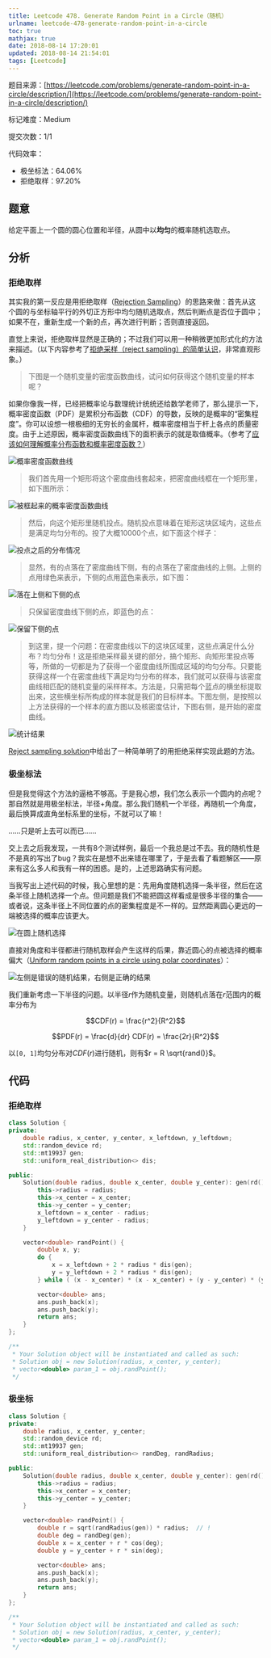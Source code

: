 ```yaml
---
title: Leetcode 478. Generate Random Point in a Circle（随机）
urlname: leetcode-478-generate-random-point-in-a-circle
toc: true
mathjax: true
date: 2018-08-14 17:20:01
updated: 2018-08-14 21:54:01
tags: [Leetcode]
---
```


题目来源：[https://leetcode.com/problems/generate-random-point-in-a-circle/description/](https://leetcode.com/problems/generate-random-point-in-a-circle/description/)

标记难度：Medium

提交次数：1/1

代码效率：

* 极坐标法：64.06%
* 拒绝取样：97.20%

## 题意

给定平面上一个圆的圆心位置和半径，从圆中以**均匀**的概率随机选取点。

## 分析

### 拒绝取样

其实我的第一反应是用拒绝取样（[Rejection Sampling](https://en.wikipedia.org/wiki/Rejection_sampling)）的思路来做：首先从这个圆的与坐标轴平行的外切正方形中均匀随机选取点，然后判断点是否位于圆中；如果不在，重新生成一个新的点，再次进行判断；否则直接返回。

直觉上来说，拒绝取样显然是正确的；不过我们可以用一种稍微更加形式化的方法来描述。（以下内容参考了[拒绝采样（reject sampling）的简单认识](https://gaolei786.github.io/statistics/reject.html)，非常直观形象。）

>下图是一个随机变量的密度函数曲线，试问如何获得这个随机变量的样本呢？

如果你像我一样，已经把概率论与数理统计统统还给数学老师了，那么提示一下，概率密度函数（PDF）是累积分布函数（CDF）的导数，反映的是概率的“密集程度”。你可以设想一根极细的无穷长的金属杆，概率密度相当于杆上各点的质量密度。由于上述原因，概率密度函数曲线下的面积表示的就是取值概率。（参考了[应该如何理解概率分布函数和概率密度函数？](https://www.jianshu.com/p/b570b1ba92bb)）

![概率密度函数曲线](reject1.png)

>我们首先用一个矩形将这个密度曲线套起来，把密度曲线框在一个矩形里，如下图所示：

![被框起来的概率密度函数曲线](reject2.png)

>然后，向这个矩形里随机投点。随机投点意味着在矩形这块区域内，这些点是满足均匀分布的。投了大概10000个点，如下面这个样子：

![投点之后的分布情况](reject3.png)

>显然，有的点落在了密度曲线下侧，有的点落在了密度曲线的上侧。上侧的点用绿色来表示，下侧的点用蓝色来表示，如下图：

![落在上侧和下侧的点](reject4.png)

>只保留密度曲线下侧的点，即蓝色的点：

![保留下侧的点](reject5.png)

>到这里，提一个问题：在密度曲线以下的这块区域里，这些点满足什么分布？均匀分布！这是拒绝采样最关键的部分，搞个矩形、向矩形里投点等等，所做的一切都是为了获得一个密度曲线所围成区域的均匀分布。只要能获得这样一个在密度曲线下满足均匀分布的样本，我们就可以获得与该密度曲线相匹配的随机变量的采样样本。方法是，只需把每个蓝点的横坐标提取出来，这些横坐标所构成的样本就是我们的目标样本。下图左侧，是按照以上方法获得的一个样本的直方图以及核密度估计，下图右侧，是开始的密度曲线。

![统计结果](reject6.png)

[Reject sampling solution](https://leetcode.com/problems/generate-random-point-in-a-circle/discuss/154790/Reject-sampling-solution)中给出了一种简单明了的用拒绝采样实现此题的方法。

### 极坐标法

但是我觉得这个方法的逼格不够高。于是我心想，我们怎么表示一个圆内的点呢？那自然就是用极坐标法，半径+角度。那么我们随机一个半径，再随机一个角度，最后换算成直角坐标系里的坐标，不就可以了嘛！

……只是听上去可以而已……

交上去之后我发现，一共有8个测试样例，最后一个我总是过不去。我的随机性是不是真的写出了bug？我实在是想不出来错在哪里了，于是去看了看题解区——原来有这么多人和我有一样的困惑。是的，上述思路确实有问题。

当我写出上述代码的时候，我心里想的是：先用角度随机选择一条半径，然后在这条半径上随机选择一个点。但问题是我们不能把圆这样看成是很多半径的集合——或者说，这条半径上不同位置的点的密集程度是不一样的。显然距离圆心更远的一端被选择的概率应该更大。

![在圆上随机选择](circle.jpg)

直接对角度和半径都进行随机取样会产生这样的后果，靠近圆心的点被选择的概率偏大（[Uniform random points in a circle using polar coordinates](http://www.anderswallin.net/2009/05/uniform-random-points-in-a-circle-using-polar-coordinates/)）：

![左侧是错误的随机结果，右侧是正确的结果](distribution.jpg)

我们重新考虑一下半径的问题。以半径$r$作为随机变量，则随机点落在$r$范围内的概率分布为

$$CDF(r) = \frac{r^2}{R^2}$$

$$PDF(r) = \frac{d}{dr} CDF(r) = \frac{2r}{R^2}$$

以`[0, 1]`均匀分布对$CDF(r)$进行随机，则有$r = R \sqrt{rand()}$。

## 代码

### 拒绝取样

```cpp
class Solution {
private:
    double radius, x_center, y_center, x_leftdown, y_leftdown;
    std::random_device rd;
    std::mt19937 gen;
    std::uniform_real_distribution<> dis;

public:
    Solution(double radius, double x_center, double y_center): gen(rd()), dis(0, 1) {
        this->radius = radius;
        this->x_center = x_center;
        this->y_center = y_center;
        x_leftdown = x_center - radius;
        y_leftdown = y_center - radius;
    }

    vector<double> randPoint() {
        double x, y;
        do {
            x = x_leftdown + 2 * radius * dis(gen);
            y = y_leftdown + 2 * radius * dis(gen);
        } while ( (x - x_center) * (x - x_center) + (y - y_center) * (y - y_center) > radius * radius);

        vector<double> ans;
        ans.push_back(x);
        ans.push_back(y);
        return ans;
    }
};

/**
 * Your Solution object will be instantiated and called as such:
 * Solution obj = new Solution(radius, x_center, y_center);
 * vector<double> param_1 = obj.randPoint();
 */
```

### 极坐标

```cpp
class Solution {
private:
    double radius, x_center, y_center;
    std::random_device rd;
    std::mt19937 gen;
    std::uniform_real_distribution<> randDeg, randRadius;

public:
    Solution(double radius, double x_center, double y_center): gen(rd()), randDeg(0, 2 * M_PI), randRadius(0, 1) {
        this->radius = radius;
        this->x_center = x_center;
        this->y_center = y_center;
    }

    vector<double> randPoint() {
        double r = sqrt(randRadius(gen)) * radius;  // !
        double deg = randDeg(gen);
        double x = x_center + r * cos(deg);
        double y = y_center + r * sin(deg);

        vector<double> ans;
        ans.push_back(x);
        ans.push_back(y);
        return ans;
    }
};

/**
 * Your Solution object will be instantiated and called as such:
 * Solution obj = new Solution(radius, x_center, y_center);
 * vector<double> param_1 = obj.randPoint();
 */
```
